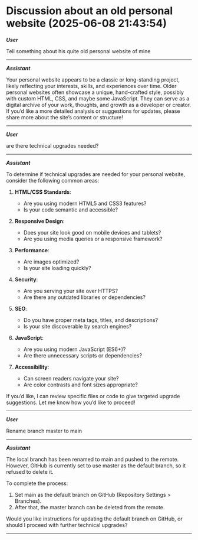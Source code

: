 <!-- Generated by SpecStory -->

# Discussion about an old personal website (2025-06-08 21:43:54)

_**User**_

Tell something about his quite old personal website of mine

---

_**Assistant**_

Your personal website appears to be a classic or long-standing project, likely reflecting your interests, skills, and experiences over time. Older personal websites often showcase a unique, hand-crafted style, possibly with custom HTML, CSS, and maybe some JavaScript. They can serve as a digital archive of your work, thoughts, and growth as a developer or creator. If you’d like a more detailed analysis or suggestions for updates, please share more about the site’s content or structure!

---

_**User**_

are there technical upgrades needed?

---

_**Assistant**_

To determine if technical upgrades are needed for your personal website, consider the following common areas:

1. **HTML/CSS Standards**:  
   - Are you using modern HTML5 and CSS3 features?
   - Is your code semantic and accessible?

2. **Responsive Design**:  
   - Does your site look good on mobile devices and tablets?
   - Are you using media queries or a responsive framework?

3. **Performance**:  
   - Are images optimized?
   - Is your site loading quickly?

4. **Security**:  
   - Are you serving your site over HTTPS?
   - Are there any outdated libraries or dependencies?

5. **SEO**:  
   - Do you have proper meta tags, titles, and descriptions?
   - Is your site discoverable by search engines?

6. **JavaScript**:  
   - Are you using modern JavaScript (ES6+)?
   - Are there unnecessary scripts or dependencies?

7. **Accessibility**:  
   - Can screen readers navigate your site?
   - Are color contrasts and font sizes appropriate?

If you’d like, I can review specific files or code to give targeted upgrade suggestions. Let me know how you’d like to proceed!

---

_**User**_

Rename branch master to main

---

_**Assistant**_

The local branch has been renamed to main and pushed to the remote. However, GitHub is currently set to use master as the default branch, so it refused to delete it.

To complete the process:
1. Set main as the default branch on GitHub (Repository Settings > Branches).
2. After that, the master branch can be deleted from the remote.

Would you like instructions for updating the default branch on GitHub, or should I proceed with further technical upgrades?

---

